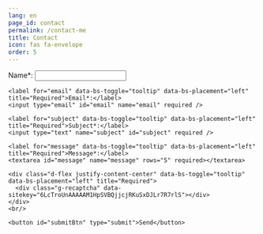 ```yaml
---
lang: en
page_id: contact
permalink: /contact-me
title: Contact
icon: fas fa-envelope
order: 5
---
```

<div class="contact-page">
  <form id="contactForm">
    <label for="name" data-bs-toggle="tooltip" data-bs-placement="left" title="Required">Name*:</label>
    <input type="text" id="name" name="name" required />

    <label for="email" data-bs-toggle="tooltip" data-bs-placement="left" title="Required">Email*:</label>
    <input type="email" id="email" name="email" required />

    <label for="subject" data-bs-toggle="tooltip" data-bs-placement="left" title="Required">Subject*:</label>
    <input type="text" name="subject" id="subject" required />
    
    <label for="message" data-bs-toggle="tooltip" data-bs-placement="left" title="Required">Message*:</label>
    <textarea id="message" name="message" rows="5" required></textarea>

    <div class="d-flex justify-content-center" data-bs-toggle="tooltip" data-bs-placement="left" title="Required">
      <div class="g-recaptcha" data-sitekey="6LcTroUnAAAAAM1HpSVBQjjcjRKuSxDJLr7R7rlS"></div>
    </div>
    <br/>

    <button id="submitBtn" type="submit">Send</button>
  </form>

  <!-- Message container for feedback -->
  <div id="formMessage" style="display: none; margin-top: 1rem; color: green;">
    Your message has been sent successfully!
  </div>
</div>

<script src="{{ '/assets/js/contact-form.js' | relative_url }}"></script>